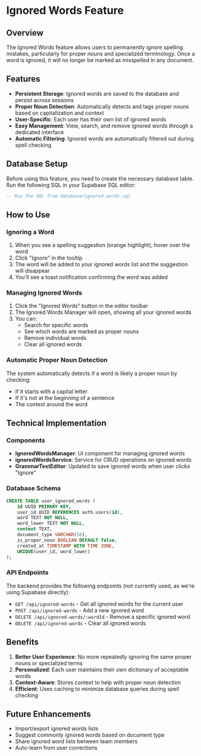 # Ignored Words Feature

## Overview

The Ignored Words feature allows users to permanently ignore spelling mistakes, particularly for proper nouns and specialized terminology. Once a word is ignored, it will no longer be marked as misspelled in any document.

## Features

- **Persistent Storage**: Ignored words are saved to the database and persist across sessions
- **Proper Noun Detection**: Automatically detects and tags proper nouns based on capitalization and context
- **User-Specific**: Each user has their own list of ignored words
- **Easy Management**: View, search, and remove ignored words through a dedicated interface
- **Automatic Filtering**: Ignored words are automatically filtered out during spell checking

## Database Setup

Before using this feature, you need to create the necessary database table. Run the following SQL in your Supabase SQL editor:

```sql
-- Run the SQL from database/ignored_words.sql
```

## How to Use

### Ignoring a Word

1. When you see a spelling suggestion (orange highlight), hover over the word
2. Click "Ignore" in the tooltip
3. The word will be added to your ignored words list and the suggestion will disappear
4. You'll see a toast notification confirming the word was added

### Managing Ignored Words

1. Click the "Ignored Words" button in the editor toolbar
2. The Ignored Words Manager will open, showing all your ignored words
3. You can:
   - Search for specific words
   - See which words are marked as proper nouns
   - Remove individual words
   - Clear all ignored words

### Automatic Proper Noun Detection

The system automatically detects if a word is likely a proper noun by checking:
- If it starts with a capital letter
- If it's not at the beginning of a sentence
- The context around the word

## Technical Implementation

### Components

- **IgnoredWordsManager**: UI component for managing ignored words
- **ignoredWordsService**: Service for CRUD operations on ignored words
- **GrammarTextEditor**: Updated to save ignored words when user clicks "Ignore"

### Database Schema

```sql
CREATE TABLE user_ignored_words (
    id UUID PRIMARY KEY,
    user_id UUID REFERENCES auth.users(id),
    word TEXT NOT NULL,
    word_lower TEXT NOT NULL,
    context TEXT,
    document_type VARCHAR(50),
    is_proper_noun BOOLEAN DEFAULT false,
    created_at TIMESTAMP WITH TIME ZONE,
    UNIQUE(user_id, word_lower)
);
```

### API Endpoints

The backend provides the following endpoints (not currently used, as we're using Supabase directly):

- `GET /api/ignored-words` - Get all ignored words for the current user
- `POST /api/ignored-words` - Add a new ignored word
- `DELETE /api/ignored-words/:wordId` - Remove a specific ignored word
- `DELETE /api/ignored-words` - Clear all ignored words

## Benefits

1. **Better User Experience**: No more repeatedly ignoring the same proper nouns or specialized terms
2. **Personalized**: Each user maintains their own dictionary of acceptable words
3. **Context-Aware**: Stores context to help with proper noun detection
4. **Efficient**: Uses caching to minimize database queries during spell checking

## Future Enhancements

- Import/export ignored words lists
- Suggest commonly ignored words based on document type
- Share ignored word lists between team members
- Auto-learn from user corrections 